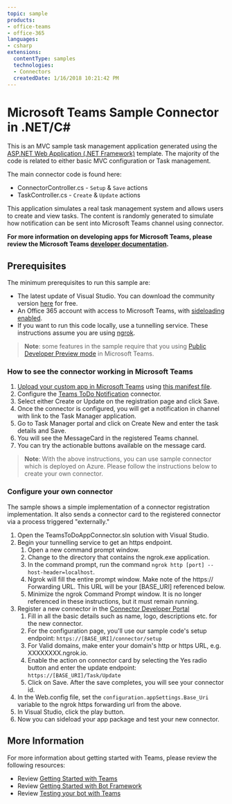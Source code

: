 ```yaml
---
topic: sample
products:
- office-teams
- office-365
languages:
- csharp
extensions:
  contentType: samples
  technologies:
  - Connectors
  createdDate: 1/16/2018 10:21:42 PM
---
```


# Microsoft Teams Sample Connector in .NET/C#

This is an MVC sample task management application generated using the [ASP.NET Web Application (.NET Framework)](https://docs.microsoft.com/en-us/aspnet/mvc/overview/getting-started/introduction/getting-started#creating-your-first-application) template. The majority of the code is related to either basic MVC configuration or Task management.

The main connector code is found here:
* ConnectorController.cs - `Setup` & `Save` actions
* TaskController.cs - `Create` & `Update` actions

This application simulates a real task management system and allows users to create and view tasks. The content is randomly generated to simulate how notification can be sent into Microsoft Teams channel using connector.

**For more information on developing apps for Microsoft Teams, please review the Microsoft Teams [developer documentation](https://docs.microsoft.com/en-us/microsoftteams/platform/overview).**

## Prerequisites
The minimum prerequisites to run this sample are:
* The latest update of Visual Studio. You can download the community version [here](http://www.visualstudio.com) for free.
* An Office 365 account with access to Microsoft Teams, with [sideloading enabled](https://msdn.microsoft.com/en-us/microsoft-teams/setup).
* If you want to run this code locally, use a tunnelling service. These instructions assume you are using [ngrok](https://ngrok.com/). 

>**Note**: some features in the sample require that you using [Public Developer Preview mode](https://docs.microsoft.com/en-us/microsoftteams/platform/resources/dev-preview/developer-preview-intro) in Microsoft Teams.

### How to see the connector working in Microsoft Teams
1) [Upload your custom app in Microsoft Teams](https://docs.microsoft.com/en-us/microsoftteams/platform/concepts/apps/apps-upload) using [this manifest file](TeamsToDoAppConnector/TeamsAppPackages/manifest.json).
2) Configure the [Teams ToDo Notification](https://docs.microsoft.com/en-us/microsoftteams/platform/concepts/connectors#accessing-office-365-connectors-from-microsoft-teams) connector.
3) Select either Create or Update on the registration page and click Save. 
4) Once the connector is configured, you will get a notification in channel with link to the Task Manager application.
5) Go to Task Manager portal and click on Create New and enter the task details and Save.
6) You will see the MessageCard in the registered Teams channel.
7) You can try the actionable buttons available on the message card.

>**Note**: With the above instructions, you can use sample connector which is deployed on Azure. Please follow the instructions below to create your own connector.

### Configure your own connector
The sample shows a simple implementation of a connector registration implementation. It also sends a connector card to the registered connector via a process triggered "externally."

1. Open the TeamsToDoAppConnector.sln solution with Visual Studio.
1. Begin your tunnelling service to get an https endpoint. 
   1. Open a new command prompt window. 
   1. Change to the directory that contains the ngrok.exe application. 
   1. In the command prompt, run the command `ngrok http [port] --host-header=localhost`.
   1. Ngrok will fill the entire prompt window. Make note of the https:// Forwarding URL. This URL will be your [BASE_URI] referenced below. 
   1. Minimize the ngrok Command Prompt window. It is no longer referenced in these instructions, but it must remain running.
1. Register a new connector in the [Connector Developer Portal](https://outlook.office.com/connectors/home/login/#/new)
   1. Fill in all the basic details such as name, logo, descriptions etc. for the new connector.
   1. For the configuration page, you'll use our sample code's setup endpoint: `https://[BASE_URI]/connector/setup`
   1. For Valid domains, make enter your domain's http or https URL, e.g. XXXXXXXX.ngrok.io.
   1. Enable the action on connector card by selecting the Yes radio button and enter the update endpoint: `https://[BASE_URI]/Task/Update`
   1. Click on Save. After the save completes, you will see your connector id.
1. In the Web.config file, set the `configuration.appSettings.Base_Uri` variable to the ngrok https forwarding url from the above.
1. In Visual Studio, click the play button. 
1. Now you can sideload your app package and test your new connector.

## More Information
For more information about getting started with Teams, please review the following resources:
- Review [Getting Started with Teams](https://msdn.microsoft.com/en-us/microsoft-teams/setup)
- Review [Getting Started with Bot Framework](https://docs.microsoft.com/en-us/bot-framework/bot-builder-overview-getstarted)
- Review [Testing your bot with Teams](https://msdn.microsoft.com/en-us/microsoft-teams/botsadd)

